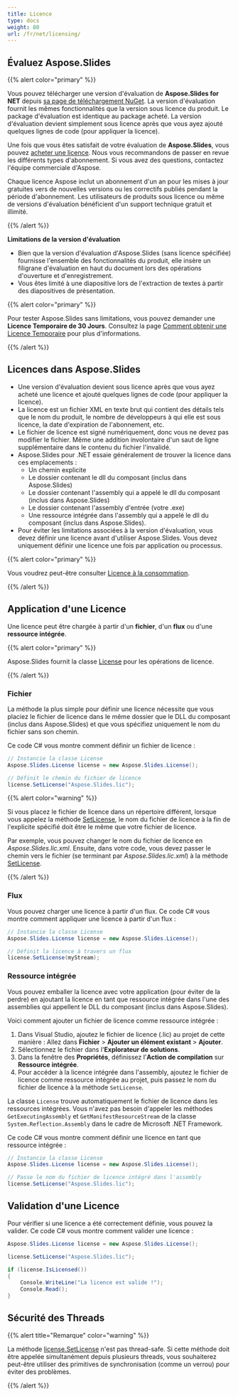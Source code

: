 ```yaml
---
title: Licence
type: docs
weight: 80
url: /fr/net/licensing/
---
```


## **Évaluez Aspose.Slides**

{{% alert color="primary" %}} 

Vous pouvez télécharger une version d'évaluation de **Aspose.Slides for NET** depuis [sa page de téléchargement NuGet](https://www.nuget.org/packages/Aspose.Slides.NET/). La version d'évaluation fournit les mêmes fonctionnalités que la version sous licence du produit. Le package d'évaluation est identique au package acheté. La version d'évaluation devient simplement sous licence après que vous ayez ajouté quelques lignes de code (pour appliquer la licence).

Une fois que vous êtes satisfait de votre évaluation de **Aspose.Slides**, vous pouvez [acheter une licence](https://purchase.aspose.com/buy). Nous vous recommandons de passer en revue les différents types d'abonnement. Si vous avez des questions, contactez l'équipe commerciale d'Aspose.

Chaque licence Aspose inclut un abonnement d'un an pour les mises à jour gratuites vers de nouvelles versions ou les correctifs publiés pendant la période d'abonnement. Les utilisateurs de produits sous licence ou même de versions d'évaluation bénéficient d'un support technique gratuit et illimité.

{{% /alert %}} 

**Limitations de la version d'évaluation**

* Bien que la version d'évaluation d'Aspose.Slides (sans licence spécifiée) fournisse l'ensemble des fonctionnalités du produit, elle insère un filigrane d'évaluation en haut du document lors des opérations d'ouverture et d'enregistrement. 
* Vous êtes limité à une diapositive lors de l'extraction de textes à partir des diapositives de présentation.

{{% alert color="primary" %}} 

Pour tester Aspose.Slides sans limitations, vous pouvez demander une **Licence Temporaire de 30 Jours**. Consultez la page [Comment obtenir une Licence Temporaire](https://purchase.aspose.com/temporary-license) pour plus d'informations.

{{% /alert %}}

## **Licences dans Aspose.Slides**
* Une version d'évaluation devient sous licence après que vous ayez acheté une licence et ajouté quelques lignes de code (pour appliquer la licence).
* La licence est un fichier XML en texte brut qui contient des détails tels que le nom du produit, le nombre de développeurs à qui elle est sous licence, la date d'expiration de l'abonnement, etc. 
* Le fichier de licence est signé numériquement, donc vous ne devez pas modifier le fichier. Même une addition involontaire d'un saut de ligne supplémentaire dans le contenu du fichier l'invalidé.
* Aspose.Slides pour .NET essaie généralement de trouver la licence dans ces emplacements :
  * Un chemin explicite
  * Le dossier contenant le dll du composant (inclus dans Aspose.Slides)
  * Le dossier contenant l'assembly qui a appelé le dll du composant (inclus dans Aspose.Slides)
  * Le dossier contenant l'assembly d'entrée (votre .exe)
  * Une ressource intégrée dans l'assembly qui a appelé le dll du composant (inclus dans Aspose.Slides).
* Pour éviter les limitations associées à la version d'évaluation, vous devez définir une licence avant d'utiliser Aspose.Slides. Vous devez uniquement définir une licence une fois par application ou processus.

{{% alert color="primary" %}} 

Vous voudrez peut-être consulter [Licence à la consommation](https://docs.aspose.com/slides/net/metered-licensing/).

{{% /alert %}} 

## **Application d'une Licence**
Une licence peut être chargée à partir d'un **fichier**, d'un **flux** ou d'une **ressource intégrée**. 

{{% alert color="primary" %}}

Aspose.Slides fournit la classe [License](https://reference.aspose.com/slides/net/aspose.slides/license) pour les opérations de licence.

{{% /alert %}} 

### **Fichier**
La méthode la plus simple pour définir une licence nécessite que vous placiez le fichier de licence dans le même dossier que le DLL du composant (inclus dans Aspose.Slides) et que vous spécifiez uniquement le nom du fichier sans son chemin.

Ce code C# vous montre comment définir un fichier de licence :

``` csharp
// Instancie la classe License 
Aspose.Slides.License license = new Aspose.Slides.License();

// Définit le chemin du fichier de licence
license.SetLicense("Aspose.Slides.lic");
```

{{% alert color="warning" %}} 

Si vous placez le fichier de licence dans un répertoire différent, lorsque vous appelez la méthode [SetLicense](https://reference.aspose.com/slides/net/aspose.slides/license/setlicense/#setlicense_1), le nom du fichier de licence à la fin de l'explicite spécifié doit être le même que votre fichier de licence.

Par exemple, vous pouvez changer le nom du fichier de licence en *Aspose.Slides.lic.xml*. Ensuite, dans votre code, vous devez passer le chemin vers le fichier (se terminant par *Aspose.Slides.lic.xml*) à la méthode [SetLicense](https://reference.aspose.com/slides/net/aspose.slides/license/setlicense/#setlicense_1).

{{% /alert %}}

### **Flux**
Vous pouvez charger une licence à partir d'un flux. Ce code C# vous montre comment appliquer une licence à partir d'un flux :

``` csharp
// Instancie la classe License 
Aspose.Slides.License license = new Aspose.Slides.License();

// Définit la licence à travers un flux
license.SetLicense(myStream);
```

### **Ressource intégrée**
Vous pouvez emballer la licence avec votre application (pour éviter de la perdre) en ajoutant la licence en tant que ressource intégrée dans l'une des assemblies qui appellent le DLL du composant (inclus dans Aspose.Slides). 

Voici comment ajouter un fichier de licence comme ressource intégrée :

1. Dans Visual Studio, ajoutez le fichier de licence (.lic) au projet de cette manière : Allez dans **Fichier** > **Ajouter un élément existant** > **Ajouter**. 
2. Sélectionnez le fichier dans l'**Explorateur de solutions**.
3. Dans la fenêtre des **Propriétés**, définissez l'**Action de compilation** sur **Ressource intégrée**.
4. Pour accéder à la licence intégrée dans l'assembly, ajoutez le fichier de licence comme ressource intégrée au projet, puis passez le nom du fichier de licence à la méthode `SetLicense`. 

La classe `License` trouve automatiquement le fichier de licence dans les ressources intégrées. Vous n'avez pas besoin d'appeler les méthodes `GetExecutingAssembly` et `GetManifestResourceStream` de la classe `System.Reflection.Assembly` dans le cadre de Microsoft .NET Framework.

Ce code C# vous montre comment définir une licence en tant que ressource intégrée :

``` csharp
// Instancie la classe License
Aspose.Slides.License license = new Aspose.Slides.License();

// Passe le nom du fichier de licence intégré dans l'assembly
license.SetLicense("Aspose.Slides.lic");
```

## **Validation d'une Licence**

Pour vérifier si une licence a été correctement définie, vous pouvez la valider. Ce code C# vous montre comment valider une licence :

```csharp
Aspose.Slides.License license = new Aspose.Slides.License();

license.SetLicense("Aspose.Slides.lic");

if (license.IsLicensed())
{
    Console.WriteLine("La licence est valide !");
    Console.Read();
}
```

## **Sécurité des Threads**

{{% alert title="Remarque" color="warning" %}} 

La méthode [license.SetLicense](https://reference.aspose.com/slides/net/aspose.slides/license/setlicense/) n'est pas thread-safe. Si cette méthode doit être appelée simultanément depuis plusieurs threads, vous souhaiterez peut-être utiliser des primitives de synchronisation (comme un verrou) pour éviter des problèmes. 

{{% /alert %}}